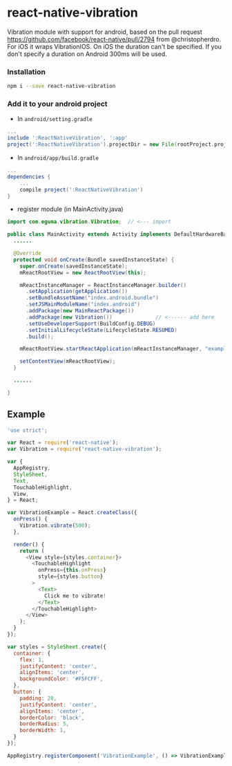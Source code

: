# react-native-vibration

Vibration module with support for android, based on the pull request https://github.com/facebook/react-native/pull/2794 from @christopherdro. For iOS it wraps VibrationIOS. On iOS the duration can't be specified. If you don't specify a duration on Android 300ms will be used.

### Installation

```bash
npm i --save react-native-vibration
```

### Add it to your android project

* In `android/setting.gradle`

```gradle
...
include ':ReactNativeVibration', ':app'
project(':ReactNativeVibration').projectDir = new File(rootProject.projectDir, '../node_modules/react-native-vibration/android')
```

* In `android/app/build.gradle`

```gradle
...
dependencies {
    ...
    compile project(':ReactNativeVibration')
}
```

* register module (in MainActivity.java)

```java
import com.eguma.vibration.Vibration;  // <--- import

public class MainActivity extends Activity implements DefaultHardwareBackBtnHandler {
  ......

  @Override
  protected void onCreate(Bundle savedInstanceState) {
    super.onCreate(savedInstanceState);
    mReactRootView = new ReactRootView(this);

    mReactInstanceManager = ReactInstanceManager.builder()
      .setApplication(getApplication())
      .setBundleAssetName("index.android.bundle")
      .setJSMainModuleName("index.android")
      .addPackage(new MainReactPackage())
      .addPackage(new Vibration())              // <------ add here
      .setUseDeveloperSupport(BuildConfig.DEBUG)
      .setInitialLifecycleState(LifecycleState.RESUMED)
      .build();

    mReactRootView.startReactApplication(mReactInstanceManager, "example", null);

    setContentView(mReactRootView);
  }

  ......

}
```

## Example
```javascript
'use strict';

var React = require('react-native');
var Vibration = require('react-native-vibration');

var {
  AppRegistry,
  StyleSheet,
  Text,
  TouchableHighlight,
  View,
} = React;

var VibrationExample = React.createClass({
  onPress() {
    Vibration.vibrate(500);
  },

  render() {
    return (
      <View style={styles.container}>
        <TouchableHighlight
          onPress={this.onPress}
          style={styles.button}
        >
          <Text>
            Click me to vibrate!
          </Text>
        </TouchableHighlight>
      </View>
    );
  }
});

var styles = StyleSheet.create({
  container: {
    flex: 1,
    justifyContent: 'center',
    alignItems: 'center',
    backgroundColor: '#F5FCFF',
  },
  button: {
    padding: 20,
    justifyContent: 'center',
    alignItems: 'center',
    borderColor: 'black',
    borderRadius: 5,
    borderWidth: 1,
  }
});

AppRegistry.registerComponent('VibrationExample', () => VibrationExample);
```
